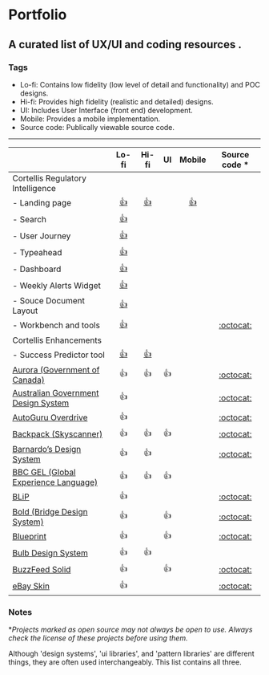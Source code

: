 # Portfolio

## A curated list of UX/UI and coding resources .


### Tags

- Lo-fi: Contains low fidelity (low level of detail and functionality) and POC designs.
- Hi-fi: Provides high fidelity (realistic and detailed) designs.
- UI: Includes User Interface (front end) development.
- Mobile: Provides a mobile implementation.
- Source code: Publically viewable source code.

---

|                                                                                   | Lo-fi      | Hi-fi        | UI            | Mobile |                                   Source code \*                                   |
| --------------------------------------------------------------------------------- | :--------: | :----------: | :-----------: | :-:    |:--------------------------------------------------------------------------------: |
| Cortellis Regulatory Intelligence                                                 |            |              |               |        |                                                                                    |
| - Landing page                                                                    |[👍](https://fv7n8d.axshare.com/ri.html)|[👍](https://clarivate.invisionapp.com/share/2QRSUHUNBTY#/370888312_RI_Landing_Page)| |[👍](https://clarivate.invisionapp.com/share/4KSYJTCA27Y#/361995396_splash_Screen)||
| - Search                                                                          |[👍](https://buhlke.axshare.com/search_ri_enhanced.html)|||||
| - User Journey                                                                    |[👍](https://pppgvw.axshare.com/all.html)|||||
| - Typeahead                                                                       |[👍](https://pppgvw.axshare.com/typeahead.html)|||||
| - Dashboard                                                                       |[👍](https://pppgvw.axshare.com/graph_final.html)|||||
| - Weekly Alerts Widget                                                            |[👍](https://pppgvw.axshare.com/weekly_alerts.html)|||||
| - Souce Document Layout                                                           |[👍](https://pppgvw.axshare.com/source_document.html)|||||
| - Workbench and tools                                                             |[👍](https://clarivate.invisionapp.com/share/4DSYJKMS36G#/368289033_01-A-Workbench_Saved-Search_01)|              |               |      |                 [:octocat:](https://github.com/at-ui/at-ui)                     |
| Cortellis Enhancements                                                            ||||||
| - Success Predictor tool                                                          |[👍](https://ox8ufl.axshare.com/home.html)     |[👍](https://clarivate.invisionapp.com/share/DHHTESQ2JXE)||||
| [Aurora (Government of Canada)](https://design.gccollab.ca/)                      |     👍     |      👍      |      👍       |  |         [:octocat:](https://github.com/gctools-outilsgc/design-system)           |
| [Australian Government Design System](https://designsystem.gov.au/)               |     👍     |              |               |  |        [:octocat:](https://github.com/govau/design-system-components/)           |
| [AutoGuru Overdrive](http://overdrive.autoguru.io/)                               |     👍     |              |               |  |             [:octocat:](https://github.com/autoguru-au/overdrive)                |
| [Backpack (Skyscanner)](https://skyscanner.design/)                               |     👍     |      👍      |      👍       |  |              [:octocat:](https://github.com/skyscanner/backpack)                 |
| [Barnardo’s Design System](https://design-system.barnardos.org.uk)                |     👍     |      👍      |               |  |            [:octocat:](https://github.com/barnardos/design-system)               |
| [BBC GEL (Global Experience Language)](https://www.bbc.co.uk/gel)                 |     👍     |      👍      |      👍       |  |                                                                                  |
| [BLiP](https://design.blip.ai/)                                                   |     👍     |              |               | |               [:octocat:](https://github.com/takenet/blip-toolkit)                |
| [Bold (Bridge Design System)](https://bold.bridge.ufsc.br/)                       |     👍     |              |      👍       |  |             [:octocat:](https://github.com/laboratoriobridge/bold)               |
| [Blueprint](https://blueprintjs.com/)                                             |     👍     |              |      👍       |  |               [:octocat:](https://github.com/palantir/blueprint)                 |
| [Bulb Design System](https://design.bulb.co.uk/)                                  |     👍     |      👍      |               | |                                                                                   |
| [BuzzFeed Solid](https://solid.buzzfeed.com/)                                     |     👍     |              |      👍       | |                  [:octocat:](https://github.com/buzzfeed/solid)                   |
| [eBay Skin](https://ebay.github.io/skin/)                                         |     👍     |              |               |  |                   [:octocat:](https://github.com/eBay/skin)                      |

### Notes

\*_Projects marked as open source may not always be open to use. Always check the license of these projects before using them._

Although 'design systems', 'ui libraries', and 'pattern libraries' are different things, they are often used interchangeably. This list contains all three.
